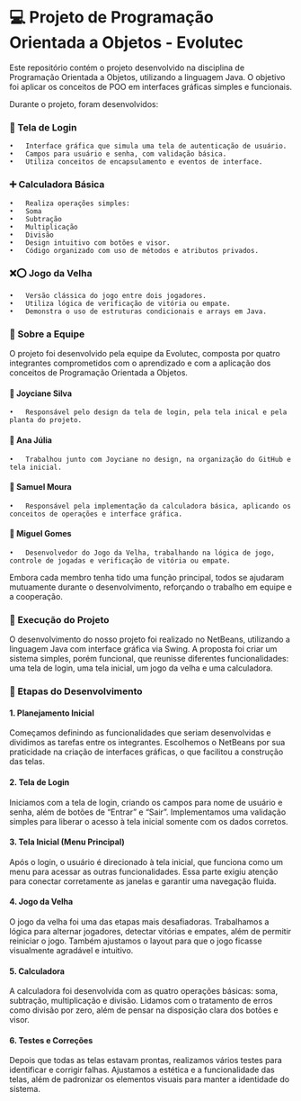 # 💻 Projeto de Programação Orientada a Objetos - Evolutec

Este repositório contém o projeto desenvolvido na disciplina de Programação Orientada a Objetos, utilizando a linguagem Java. O objetivo foi aplicar os conceitos de POO em interfaces gráficas simples e funcionais.

Durante o projeto, foram desenvolvidos:

### 🔐 Tela de Login
	•	Interface gráfica que simula uma tela de autenticação de usuário.
	•	Campos para usuário e senha, com validação básica.
	•	Utiliza conceitos de encapsulamento e eventos de interface.

### ➕ Calculadora Básica
	•	Realiza operações simples:
	•	Soma
	•	Subtração
	•	Multiplicação
	•	Divisão
	•	Design intuitivo com botões e visor.
	•	Código organizado com uso de métodos e atributos privados.

### ❌⭕ Jogo da Velha
	•	Versão clássica do jogo entre dois jogadores.
	•	Utiliza lógica de verificação de vitória ou empate.
	•	Demonstra o uso de estruturas condicionais e arrays em Java.

### 👥 Sobre a Equipe

O projeto foi desenvolvido pela equipe da Evolutec, composta por quatro integrantes comprometidos com o aprendizado e com a aplicação dos conceitos de Programação Orientada a Objetos.

#### 👩 Joyciane Silva
	•	Responsável pelo design da tela de login, pela tela inical e pela planta do projeto.

#### 👩 Ana Júlia 
	•	Trabalhou junto com Joyciane no design, na organização do GitHub e tela inicial.

#### 👨 Samuel Moura
	•	Responsável pela implementação da calculadora básica, aplicando os conceitos de operações e interface gráfica.

#### 👨 Miguel Gomes
	•	Desenvolvedor do Jogo da Velha, trabalhando na lógica de jogo, controle de jogadas e verificação de vitória ou empate.

Embora cada membro tenha tido uma função principal, todos se ajudaram mutuamente durante o desenvolvimento, reforçando o trabalho em equipe e a cooperação.


### 🚧 Execução do Projeto

O desenvolvimento do nosso projeto foi realizado no NetBeans, utilizando a linguagem Java com interface gráfica via Swing. A proposta foi criar um sistema simples, porém funcional, que reunisse diferentes funcionalidades: uma tela de login, uma tela inicial, um jogo da velha e uma calculadora.

### 📌 Etapas do Desenvolvimento
#### 	1.	Planejamento Inicial
Começamos definindo as funcionalidades que seriam desenvolvidas e dividimos as tarefas entre os integrantes. Escolhemos o NetBeans por sua praticidade na criação de interfaces gráficas, o que facilitou a construção das telas.

#### 	2.	Tela de Login
Iniciamos com a tela de login, criando os campos para nome de usuário e senha, além de botões de “Entrar” e “Sair”. Implementamos uma validação simples para liberar o acesso à tela inicial somente com os dados corretos.

#### 	3.	Tela Inicial (Menu Principal)
Após o login, o usuário é direcionado à tela inicial, que funciona como um menu para acessar as outras funcionalidades. Essa parte exigiu atenção para conectar corretamente as janelas e garantir uma navegação fluida.

#### 	4.	Jogo da Velha
O jogo da velha foi uma das etapas mais desafiadoras. Trabalhamos a lógica para alternar jogadores, detectar vitórias e empates, além de permitir reiniciar o jogo. Também ajustamos o layout para que o jogo ficasse visualmente agradável e intuitivo.

#### 	5.	Calculadora
A calculadora foi desenvolvida com as quatro operações básicas: soma, subtração, multiplicação e divisão. Lidamos com o tratamento de erros como divisão por zero, além de pensar na disposição clara dos botões e visor.

#### 	6.	Testes e Correções
Depois que todas as telas estavam prontas, realizamos vários testes para identificar e corrigir falhas. Ajustamos a estética e a funcionalidade das telas, além de padronizar os elementos visuais para manter a identidade do sistema.



